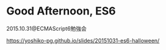# Good Afternoon, ES6

2015.10.31@ECMAScript6勉強会

https://yoshiko-pg.github.io/slides/20151031-es6-halloween/
